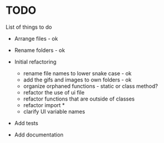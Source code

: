 # TODO

List of things to do

* Arrange files - ok
* Rename folders - ok
* Initial refactoring
    - rename file names to lower snake case - ok
    - add the gifs and images to own folders - ok
    - organize orphaned functions - static or class method?
    - refactor the use of ui file
    - refactor functions that are outside of classes
    - refactor import *
    - clarify UI variable names
    
* Add tests
* Add documentation
